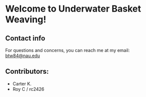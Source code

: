 # Welcome to Underwater Basket Weaving!

## Contact info
For questions and concerns, you can reach me at my email: btw84@nau.edu

## Contributors:
* Carter K.
* Roy C / rc2426
